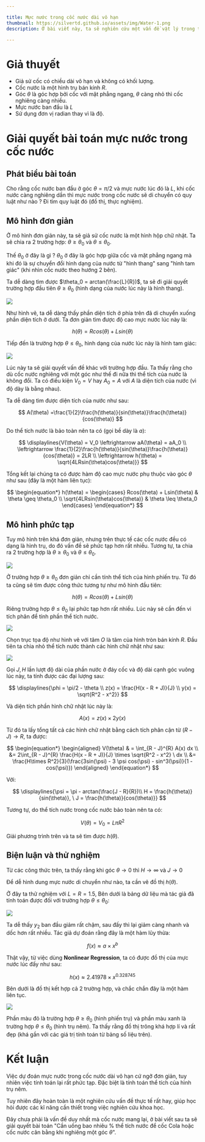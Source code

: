 ```yaml
---

title: Mực nước trong cốc nước dài vô hạn
thumbnail: https://silvertd.github.io/assets/img/Water-1.png
description: Ở bài viết này, ta sẽ nghiên cứu một vấn đề vật lý trong thực tế. Đó là mực nước trong một cốc nước sẽ thay đổi như nào khi thay đổi góc nghiêng giữa cốc và mặt phẳng ngang,...

---
```


# Giả thuyết
- Giả sử cốc có chiều dài vô hạn và không có khối lượng.
- Cốc nước là một hình trụ bán kính $R$.
- Góc $\theta$ là góc hợp bởi cốc với mặt phẳng ngang, $\theta$ càng nhỏ thì cốc nghiêng càng nhiều.
- Mực nước ban đầu là $L$
- Sử dụng đơn vị radian thay vì là độ.

# Giải quyết bài toán mực nước trong cốc nước
## Phát biểu bài toán
Cho rằng cốc nước ban đầu ở góc $\theta = \pi/2$ và mực nước lúc đó là $L$, khi cốc nước càng nghiêng dần thì mực nước trong cốc nước sẽ di chuyển có quy luật như nào ? Đi tìm quy luật đó (đồ thị, thực nghiệm).

## Mô hình đơn giản
Ở mô hình đơn giản này, ta sẽ giả sử cốc nước là một hình hộp chữ nhật. Ta sẽ chia ra 2 trường hợp: $\theta \geq \theta_0$ và $\theta \leq \theta_0$.

Thế $\theta_0$ ở đây là gì ? $\theta_0$ ở đây là góc hợp giữa cốc và mặt phẳng ngang mà khi đó là sự chuyển đổi hình dạng của nước từ "hình thang" sang "hình tam giác" (khi nhìn cốc nước theo hướng 2 bên).

Ta dễ dàng tìm được $\theta_0 = arctan(\frac{L}{R})$, ta sẽ đi giải quyết trường hợp đầu tiên $\theta \geq \theta_0$ (hình dạng của nước lúc này là hình thang).

![](https://silvertd.github.io/assets/img/Water-1.png)

Như hình vẽ, ta dễ dàng thấy phần diện tích ở phía trên đã di chuyển xuống phần diện tích ở dưới. Ta đơn giản tìm được độ cao mực nước lúc này là:

$$
h(\theta) = Rcos(\theta) + Lsin(\theta)
$$

Tiếp đến là trường hợp $\theta \leq \theta_0$, hình dạng của nước lúc này là hình tam giác:

![](https://silvertd.github.io/assets/img/Water-2.png)

Lúc này ta sẽ giải quyết vấn đề khác với trường hợp đầu. Ta thấy rằng cho dù cốc nước nghiêng với một góc như thế đi nữa thì thể tích của nước là không đổi. Ta có điều kiện $V_0 = V$ hay $A_0 = A$ với $A$ là diện tích của nước (vì độ dày là bằng nhau).

Ta dễ dàng tìm được diện tích của nước như sau:

$$
A(\theta) =\frac{1}{2}\frac{h(\theta)}{sin(\theta)}\frac{h(\theta)}{cos(\theta)}
$$

Do thể tích nước là bảo toàn nên ta có (gọi bề dày là $a$):

$$
\displaylines{V(\theta) = V_0 \leftrightarrow aA(\theta) = aA_0 \\
\leftrightarrow \frac{1}{2}\frac{h(\theta)}{sin(\theta)}\frac{h(\theta)}{cos(\theta)} = 2LR \\
\leftrightarrow h(\theta) = \sqrt{4LRsin(\theta)cos(\theta)}}
$$

Tổng kết lại chúng ta có được hàm độ cao mực nước phụ thuộc vào góc $\theta$ như sau (đây là một hàm liên tục):

$$
\begin{equation*}
h(\theta) = 
\begin{cases}
    Rcos(\theta) + Lsin(\theta) & \theta \geq \theta_0 \\
    \sqrt{4LRsin(\theta)cos(\theta)} & \theta \leq \theta_0
\end{cases}
\end{equation*}
$$

## Mô hình phức tạp
Tuy mô hình trên khá đơn giản, nhưng trên thực tế các cốc nước đều có dạng là hình trụ, do đó vấn đề sẽ phức tạp hơn rất nhiều. Tương tự, ta chia ra 2 trường hợp là $\theta \geq \theta_0$ và $\theta \leq \theta_0$.

![](https://silvertd.github.io/assets/img/Water-1.png)

Ở trường hợp $\theta \geq \theta_0$ đơn giản chỉ cần tính thể tích của hình phiến trụ. Từ đó ta cũng sẽ tìm được công thức tương tự như mô hình đầu tiên:

$$
h(\theta) = Rcos(\theta) + Lsin(\theta)
$$

Riêng trường hợp $\theta \leq \theta_0$ lại phức tạp hơn rất nhiều. Lúc này sẽ cần đến vi tích phân để tính phần thể tích nước.

![](https://silvertd.github.io/assets/img/Water-2.png)

Chọn trục tọa độ như hình vẽ với tâm $O$ là tâm của hình tròn bán kính $R$. Đầu tiên ta chia nhỏ thể tích nước thành các hình chữ nhật như sau:

![](https://silvertd.github.io/assets/img/Water-3.png)

Gọi $J, H$ lần lượt độ dài của phần nước ở đáy cốc và độ dài cạnh góc vuông lúc này, ta tính được các đại lượng sau:

$$
\displaylines{\phi = \pi/2 - \theta \\
z(x) = \frac{H(x - R + J)}{J} \\
y(x) = \sqrt{R^2 - x^2}}
$$

Và diện tích phần hình chữ nhật lúc này là:

$$
A(x) = z(x) \times 2y(x)
$$

Từ đó ta lấy tổng tất cả các hình chữ nhật bằng cách tích phân cận từ $(R - J) \rightarrow R$, ta được:

$$
\begin{equation*}
\begin{aligned}
    V(\theta) & = \int_{R - J}^{R} A(x) dx \\
    &= 2\int_{R - J}^{R} \frac{H(x - R + J)}{J} \times \sqrt{R^2 - x^2} \ dx \\
    &= \frac{H\times R^2}{3}(\frac{3sin(\psi) - 3 \psi cos(\psi) - sin^3(\psi)}{1 - cos(\psi)})
\end{aligned}
\end{equation*}
$$

Với:

$$
\displaylines{\psi = \pi - arctan(\frac{J - R}{R})\\
H = \frac{h(\theta)}{sin(\theta)}, \ J = \frac{h(\theta)}{cos(\theta)}}
$$

Tương tự, do thể tích nước trong cốc nước bảo toàn nên ta có:

$$
V(\theta) = V_0 = L\pi R^2
$$

Giải phương trình trên và ta sẽ tìm được $h(\theta)$.

## Biện luận và thử nghiệm
Từ các công thức trên, ta thấy rằng khi góc $\theta \rightarrow 0$ thì $H \rightarrow \infty$ và $J \rightarrow 0$

Để dễ hình dung mực nước di chuyển như nào, ta cần vẽ đồ thị $h(\theta)$.

Ở đây ta thử nghiệm với $L = R = 1.5$, Bên dưới là bảng dữ liệu mà tác giả đã tính toán được đối với trường hợp $\theta \leq \theta_0$:

![](https://silvertd.github.io/assets/img/Water-5.png)

Ta dễ thấy $y_2$ ban đầu giảm rất chậm, sau đấy thì lại giảm càng nhanh và dốc hơn rất nhiều. Tác giả dự đoán rằng đây là một hàm lũy thừa:

$$
f(x) \approx a \times x^b
$$

Thật vậy, từ việc dùng <b>Nonlinear Regression</b>, ta có được đồ thị của mực nước lúc đấy như sau:

$$
h(x) \approx 2.41978 \times x^{0.328745}
$$

Bên dưới là đồ thị kết hợp cả 2 trường hợp, và chắc chắn đây là một hàm liên tục.

![](https://silvertd.github.io/assets/img/Water-4.png)

Phần màu đỏ là trường hợp $\theta \geq \theta_0$ (hình phiến trụ) và phần màu xanh là trường hợp $\theta \leq \theta_0$ (hình trụ nêm). Ta thấy rằng đồ thị trông khá hợp lí và rất đẹp (khá gần với các giá trị tính toán từ bảng số liệu trên).

# Kết luận
Việc dự đoán mực nước trong cốc nước dài vô hạn cứ ngỡ đơn giản, tuy nhiên việc tính toán lại rất phức tạp. Đặc biệt là tính toán thể tích của hình trụ nêm.

Tuy nhiên đây hoàn toàn là một nghiên cứu vấn đề thực tế rất hay, giúp học hỏi được các kĩ năng cần thiết trong việc nghiên cứu khoa học.

Đây chưa phải là vấn đề duy nhất mà cốc nước mang lại, ở bài viết sau ta sẽ giải quyết bài toán "Cần uống bao nhiêu % thể tích nước để cốc Cola hoặc cốc nước cân bằng khi nghiêng một góc $\theta$".
